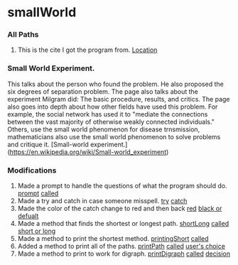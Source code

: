 # smallWorld
### All Paths
1. This is the cite I got the program from. [Location](http://introcs.cs.princeton.edu/java/45graph/AllPaths.java.html)

### Small World Experiment.
This talks about the person who found the problem.  He also proposed the six degrees of separation problem.  The page also talks about
the experiment Milgram did: The basic procedure, results, and critics.  The page also goes into depth about how other fields have used
this problem.  For example, the social network has used it to "mediate the connections between the vast majority of otherwise weakly connected individuals."  Others, use the small world phenomenon for disease trnsmission, mathematicians also use the small world phenomenon to solve problems and critique it. [Small-world experiment.] (https://en.wikipedia.org/wiki/Small-world_experiment)

### Modifications
1. Made a prompt to handle the questions of what the program should do. [prompt](https://github.com/STOzaki/smallWorld/blob/master/src/smallworld/AllPaths.java#L67) [called](https://github.com/STOzaki/smallWorld/blob/master/src/smallworld/AllPaths.java#L46)
2. Made a try and catch in case someone misspell. [try](https://github.com/STOzaki/smallWorld/blob/master/src/smallworld/AllPaths.java#L48) [catch](https://github.com/STOzaki/smallWorld/blob/master/src/smallworld/AllPaths.java#L51)
3. Made the color of the catch change to red and then back [red](https://github.com/STOzaki/smallWorld/blob/master/src/smallworld/AllPaths.java#L52) [black or defualt](https://github.com/STOzaki/smallWorld/blob/master/src/smallworld/AllPaths.java#L53)
4. Made a method that finds the shortest or longest path. [shortLong](https://github.com/STOzaki/smallWorld/blob/master/src/smallworld/AllPaths.java#L156) [called](https://github.com/STOzaki/smallWorld/blob/master/src/smallworld/AllPaths.java#L142) [short or long](https://github.com/STOzaki/smallWorld/blob/master/src/smallworld/AllPaths.java#L107)
5. Made a method to print the shortest method. [printingShort](https://github.com/STOzaki/smallWorld/blob/master/src/smallworld/AllPaths.java#L241) [called](https://github.com/STOzaki/smallWorld/blob/master/src/smallworld/AllPaths.java#L165)
6. Added a method to print all of the paths. [printPath](https://github.com/STOzaki/smallWorld/blob/master/src/smallworld/AllPaths.java#L219) [called](https://github.com/STOzaki/smallWorld/blob/master/src/smallworld/AllPaths.java#L191) [user's choice](https://github.com/STOzaki/smallWorld/blob/master/src/smallworld/AllPaths.java#L111)
7. Made a method to print to work for digraph. [printDigraph](https://github.com/STOzaki/smallWorld/blob/master/src/smallworld/AllPaths.java#L229) [called](https://github.com/STOzaki/smallWorld/blob/master/src/smallworld/AllPaths.java#L162) [decision](https://github.com/STOzaki/smallWorld/blob/master/src/smallworld/AllPaths.java#L117)
